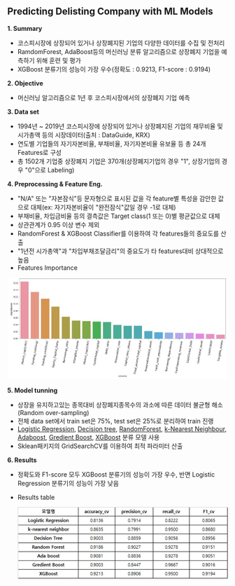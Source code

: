 ## Predicting Delisting Company with ML Models


**1. Summary**
 - 코스피시장에 상장되어 있거나 상장폐지된 기업의 다양한 데이터를 수집 및 전처리
 - RamdomForest, AdaBoost등의 머신러닝 분류 알고리즘으로 상장폐지 기업을 예측하기 위해 훈련 및 평가
 - XGBoost 분류기의 성능이 가장 우수(정확도 : 0.9213, F1-score : 0.9194)


**2. Objective**
 - 머신러닝 알고리즘으로 1년 후 코스피시장에서의 상장폐지 기업 예측


**3. Data set**
 - 1994년 ~ 2019년 코스피시장에 상장되어 있거나 상장폐지된 기업의 재무비율 및 시가총액 등의 시장데이터(출처 : DataGuide, KRX)
 - 연도별 기업들의 자기자본비율, 부채비율, 자기자본비율 유보율 등 총 24개 Features로 구성
 - 총 1502개 기업중 상장폐지 기업은 370개(상장폐지기업의 경우 "1", 상장기업의 경우 "0"으로 Labeling)
 

**4. Preprocessing & Feature Eng.** 
 - "N/A" 또는 "자본잠식"등 문자형으로 표시된 값을 각 feature별 특성을 감안한 값으로 대체(ex: 자기자본비율이 "완전잠식"값일 경우 -1로 대체)
 - 부채비율, 차입금비율 등의 결측값은 Target class(1 또는 0)별 평균값으로 대체
 - 상관관계가 0.95 이상 변수 제외
 - RandomForest & XGBoost Classifier를 이용하여 각 features들의 중요도를 산출
 - "1년전 시가총액"과 "차입부채조달금리"의 중요도가 타 features대비 상대적으로 높음 
 - Features Importance
  
  ![dataset](./fi.jpg)
 
**5. Model tunning**
 - 상장을 유지하고있는 종목대비 상장폐지종목수의 과소에 따른 데이터 불균형 해소(Random over-sampling)
 - 전체 data set에서 train set은 75%, test set은 25%로 분리하여 train 진랭
 - [Logistic Regression](https://ko.wikipedia.org/wiki/%EB%A1%9C%EC%A7%80%EC%8A%A4%ED%8B%B1_%ED%9A%8C%EA%B7%80), [Decision tree](https://ko.wikipedia.org/wiki/%EA%B2%B0%EC%A0%95_%ED%8A%B8%EB%A6%AC_%ED%95%99%EC%8A%B5%EB%B2%95), [RandomForest](https://ko.wikipedia.org/wiki/%EB%9E%9C%EB%8D%A4_%ED%8F%AC%EB%A0%88%EC%8A%A4%ED%8A%B8), [k-Nearest Neighbour](https://ko.wikipedia.org/wiki/K-%EC%B5%9C%EA%B7%BC%EC%A0%91_%EC%9D%B4%EC%9B%83_%EC%95%8C%EA%B3%A0%EB%A6%AC%EC%A6%98), [Adaboost](https://ko.wikipedia.org/wiki/%EC%97%90%EC%9D%B4%EB%8B%A4%EB%B6%80%EC%8A%A4%ED%8A%B8), [Gredient Boost](https://en.wikipedia.org/wiki/Gradient_boosting), [XGBoost](https://brunch.co.kr/@snobberys/137) 분류 모델 사용
 - Sklean패키지의 GridSearchCV를 이용하여 최적 파라미터 산출  
 
 
**6. Results**
 - 정확도와 F1-score 모두 XGBoost 분류기의 성능이 가장 우수, 반면 Logistic Regression 분류기의 성능이 가장 낮음 
 - Results table
 
 
   ![dataset](./result.jpg)

